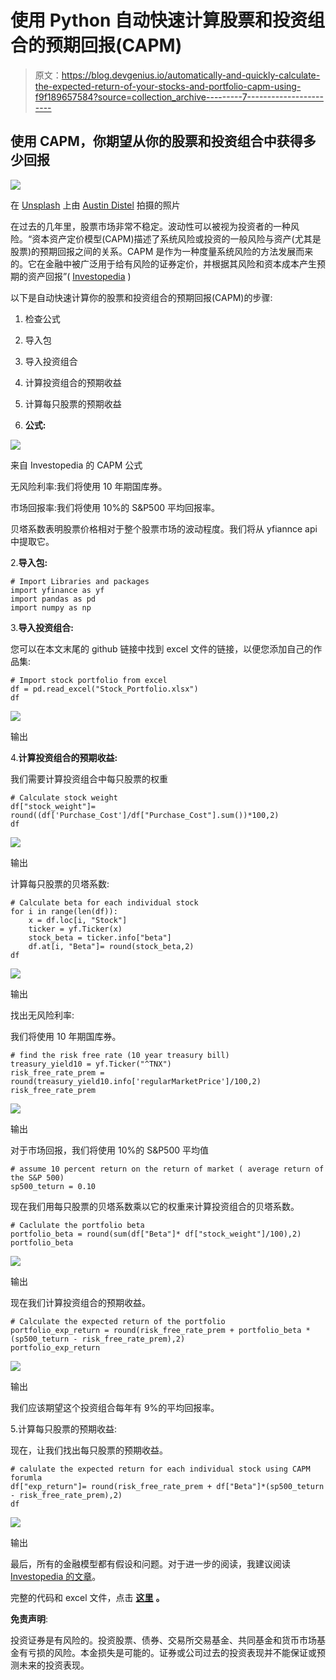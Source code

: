 # 使用 Python 自动快速计算股票和投资组合的预期回报(CAPM)

> 原文：<https://blog.devgenius.io/automatically-and-quickly-calculate-the-expected-return-of-your-stocks-and-portfolio-capm-using-f9f189657584?source=collection_archive---------7----------------------->

## 使用 CAPM，你期望从你的股票和投资组合中获得多少回报

![](img/09bd00158b40d2e5a3305b45e1ceed1e.png)

在 [Unsplash](https://unsplash.com/s/photos/capital-assets?utm_source=unsplash&utm_medium=referral&utm_content=creditCopyText) 上由 [Austin Distel](https://unsplash.com/@austindistel?utm_source=unsplash&utm_medium=referral&utm_content=creditCopyText) 拍摄的照片

在过去的几年里，股票市场非常不稳定。波动性可以被视为投资者的一种风险。“资本资产定价模型(CAPM)描述了系统风险或投资的一般风险与资产(尤其是股票)的预期回报之间的关系。CAPM 是作为一种度量系统风险的方法发展而来的。它在金融中被广泛用于给有风险的证券定价，并根据其风险和资本成本产生预期的资产回报”( [Investopedia](https://www.investopedia.com/terms/c/capm.asp) )

以下是自动快速计算你的股票和投资组合的预期回报(CAPM)的步骤:

1.  检查公式
2.  导入包
3.  导入投资组合
4.  计算投资组合的预期收益
5.  计算每只股票的预期收益

1.  **公式:**

![](img/fee98abff3709cb3f1f2f631fac462ff.png)

来自 Investopedia 的 CAPM 公式

无风险利率:我们将使用 10 年期国库券。

市场回报率:我们将使用 10%的 S&P500 平均回报率。

贝塔系数表明股票价格相对于整个股票市场的波动程度。我们将从 yfiannce api 中提取它。

2.**导入包:**

```
# Import Libraries and packages
import yfinance as yf
import pandas as pd
import numpy as np
```

3.**导入投资组合:**

您可以在本文末尾的 github 链接中找到 excel 文件的链接，以便您添加自己的作品集:

```
# Import stock portfolio from excel
df = pd.read_excel("Stock_Portfolio.xlsx")
df
```

![](img/c98d9a5517fe0251ffe621fb1c55757e.png)

输出

4.**计算投资组合的预期收益:**

我们需要计算投资组合中每只股票的权重

```
# Calculate stock weight
df["stock_weight"]= round((df['Purchase_Cost']/df["Purchase_Cost"].sum())*100,2)
df
```

![](img/5fde3d24b667188e803e03be55b6e693.png)

输出

计算每只股票的贝塔系数:

```
# Calculate beta for each individual stock
for i in range(len(df)):
    x = df.loc[i, "Stock"]
    ticker = yf.Ticker(x)
    stock_beta = ticker.info["beta"]
    df.at[i, "Beta"]= round(stock_beta,2)
df
```

![](img/092ce3b5d2ec915fa000db933829b39f.png)

输出

找出无风险利率:

我们将使用 10 年期国库券。

```
# find the risk free rate (10 year treasury bill)
treasury_yield10 = yf.Ticker("^TNX") 
risk_free_rate_prem = round(treasury_yield10.info['regularMarketPrice']/100,2)
risk_free_rate_prem
```

![](img/103361f4d6b4058c0f67591b8741cdba.png)

输出

对于市场回报，我们将使用 10%的 S&P500 平均值

```
# assume 10 percent return on the return of market ( average return of the S&P 500)
sp500_teturn = 0.10
```

现在我们用每只股票的贝塔系数乘以它的权重来计算投资组合的贝塔系数。

```
# Caclulate the portfolio beta
portfolio_beta = round(sum(df["Beta"]* df["stock_weight"]/100),2)
portfolio_beta
```

![](img/bf0f29f445ea58a6a5fe1322c037eb2c.png)

输出

现在我们计算投资组合的预期收益。

```
# Calculate the expected return of the portfolio
portfolio_exp_return = round(risk_free_rate_prem + portfolio_beta *(sp500_teturn - risk_free_rate_prem),2)
portfolio_exp_return
```

![](img/3bdf9b3a2c22139a86f13d71d25c9c1b.png)

输出

我们应该期望这个投资组合每年有 9%的平均回报率。

5.计算每只股票的预期收益:

现在，让我们找出每只股票的预期收益。

```
# calulate the expected return for each individual stock using CAPM forumla
df["exp_return"]= round(risk_free_rate_prem + df["Beta"]*(sp500_teturn - risk_free_rate_prem),2)
df
```

![](img/b356b15e3e553666533f8ff189e24798.png)

输出

最后，所有的金融模型都有假设和问题。对于进一步的阅读，我建议阅读[Investopedia 的文章](https://www.investopedia.com/terms/c/capm.asp)。

完整的代码和 excel 文件，点击 [**这里**](https://github.com/RedaAldahan/Fiancne_Models/tree/3fdfc17b8b9e40dfde4fc5f9ea629b2e5fdaf42b/CAPM) **。**

**免责声明**:

投资证券是有风险的。投资股票、债券、交易所交易基金、共同基金和货币市场基金有亏损的风险。本金损失是可能的。证券或公司过去的投资表现并不能保证或预测未来的投资表现。